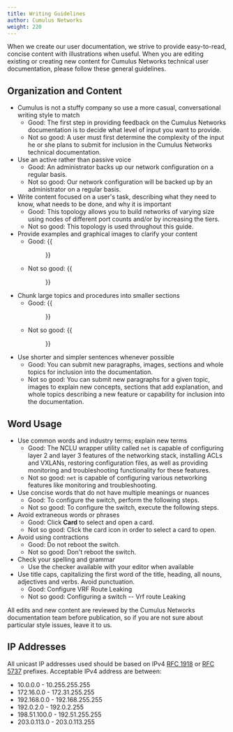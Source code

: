 ```yaml
---
title: Writing Guidelines
author: Cumulus Networks
weight: 220
---
```

When we create our user documentation, we strive to provide easy-to-read, concise content with illustrations when useful. When you are editing existing or creating new content for Cumulus Networks technical user documentation, please follow these general guidelines.

## Organization and Content

- Cumulus is not a stuffy company so use a more casual, conversational writing style to match
    - Good: The first step in providing feedback on the Cumulus Networks documentation is to decide what level of input you want to provide.
    - Not so good: A user must first determine the complexity of the input he or she plans to submit for inclusion in the Cumulus Networks technical documentation.
- Use an active rather than passive voice
    - Good: An administrator backs up our network configuration on a regular basis.
    - Not so good: Our network configuration will be backed up by an administrator on a regular basis.
- Write content focused on a user's task, describing what they need to know, what needs to be done, and why it is important
    - Good: This topology allows you to build networks of varying size using nodes of different port counts and/or by increasing the tiers.
    - Not so good: This topology is used throughout this guide.
- Provide examples and graphical images to clarify your content
    - Good: {{<figure src="/images/netq/alarms-perf-rating.png" width="350">}}
    - Not so good: {{<figure src="/images/old_doc_images/osi-model-bad-art.png" width="400">}}
- Chunk large topics and procedures into smaller sections
    - Good: {{<figure src="/images/old_doc_images/contrib-gde-chunks-good.png" width="200">}}
    - Not so good: {{<figure src="/images/old_doc_images/contrib-gde-chunks-bad.png" width="200">}}
- Use shorter and simpler sentences whenever possible
    - Good: You can submit new paragraphs, images, sections and whole topics for inclusion into the documentation.
    - Not so good: You can submit new paragraphs for a given topic, images to explain new concepts, sections that add explanation, and whole topics describing a new feature or capability for inclusion into the documentation.

## Word Usage

- Use common words and industry terms; explain new terms
    - Good: The NCLU wrapper utility called `net` is capable of configuring layer 2 and layer 3 features of the networking stack, installing ACLs and VXLANs, restoring configuration files, as well as providing monitoring and troubleshooting functionality for these features.
    - Not so good: `net` is capable of configuring various networking features like monitoring and troubleshooting.
- Use concise words that do not have multiple meanings or nuances
    - Good: To configure the switch, perform the following steps.
    - Not so good: To configure the switch, execute the following steps.
- Avoid extraneous words or phrases
    - Good: Click **Card** to select and open a card.
    - Not so good: Click the card icon in order to select a card to open.
- Avoid using contractions
    - Good: Do not reboot the switch.
    - Not so good: Don't reboot the switch.
- Check your spelling and grammar
    - Use the checker available with your editor when available
- Use title caps, capitalizing the first word of the title, heading, all nouns, adjectives and verbs. Avoid punctuation.
    - Good: Configure VRF Route Leaking
    - Not so good: Configuring a switch -- Vrf route Leaking

All edits and new content are reviewed by the Cumulus Networks documentation team before publication, so if you are not sure about particular style issues, leave it to us.

## IP Addresses
All unicast IP addresses used should be based on IPv4 [RFC 1918](https://tools.ietf.org/html/rfc1918) or [RFC 5737](https://tools.ietf.org/html/rfc5737) prefixes. Acceptable IPv4 address are between:

- 10.0.0.0 - 10.255.255.255
- 172.16.0.0 - 172.31.255.255
- 192.168.0.0 - 192.168.255.255
- 192.0.2.0 - 192.0.2.255
- 198.51.100.0 - 192.51.255.255
- 203.0.113.0 - 203.0.113.255